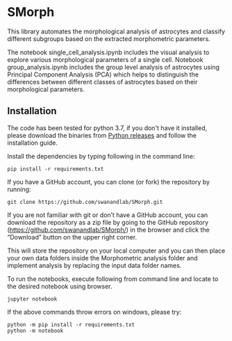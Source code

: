 # SMorph

This library automates the morphological analysis of astrocytes and classify different subgroups based on the extracted morphometric parameters.

The notebook single_cell_analysis.ipynb includes the visual analysis to explore various morphological parameters of a single cell. Notebook group_analysis.ipynb includes the group level analysis of astrocytes using Principal Component Analysis (PCA) which helps to distinguish the differences between different classes of astrocytes based on their morphological parameters.


## Installation

The code has been tested for python 3.7, if you don't have it installed, please download the binaries from [Python releases](https://www.python.org/downloads/release/python-370/) and follow the installation guide.

Install the dependencies by typing following in the command line:

```
pip install -r requirements.txt
```

If you have a GitHub account, you can clone (or fork) the repository by running:

```
git clone https://github.com/swanandlab/SMorph.git
```

If you are not familiar with git or don’t have a GitHub account, you can download the repository as a zip file by going to the GitHub repository (https://github.com/swanandlab/SMorph/) in the browser and click the “Download” button on the upper right corner.

This will store the repository on your local computer and you can then place your own data folders inside the Morphometric analysis folder and implement analysis by replacing the input data folder names.

To run the notebooks, execute following from command line and locate to the desired notebook using browser.

```
jupyter notebook
```

If the above commands throw errors on windows, please try:

```
python -m pip install -r requirements.txt
python -m notebook
```
